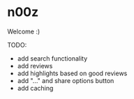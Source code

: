 # n00z

Welcome :)

TODO:

- add search functionality
- add reviews
- add highlights based on good reviews
- add "..." and share options button
- add caching
